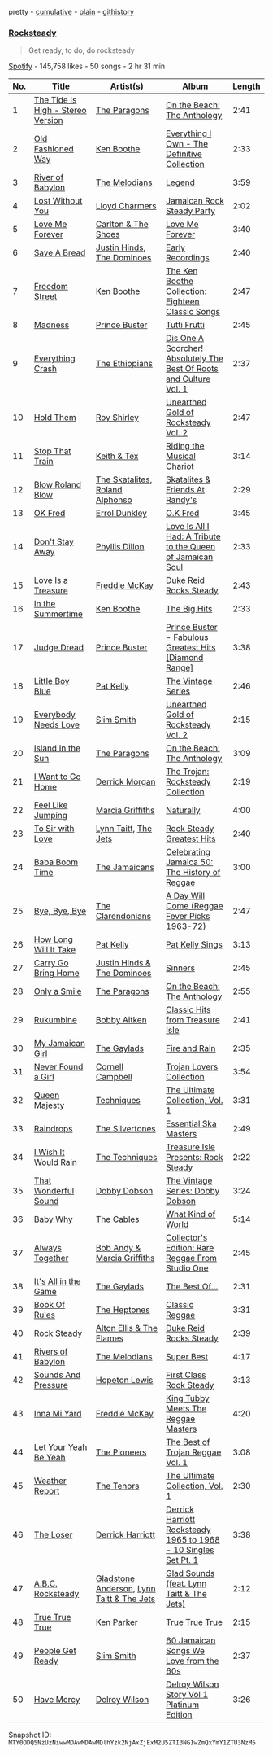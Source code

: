 pretty - [cumulative](/playlists/cumulative/37i9dQZF1DXcYHsRTcIw5a.md) - [plain](/playlists/plain/37i9dQZF1DXcYHsRTcIw5a) - [githistory](https://github.githistory.xyz/mackorone/spotify-playlist-archive/blob/main/playlists/plain/37i9dQZF1DXcYHsRTcIw5a)

### [Rocksteady](https://open.spotify.com/playlist/37i9dQZF1DXcYHsRTcIw5a)

> Get ready, to do, do rocksteady

[Spotify](https://open.spotify.com/user/spotify) - 145,758 likes - 50 songs - 2 hr 31 min

| No. | Title | Artist(s) | Album | Length |
|---|---|---|---|---|
| 1 | [The Tide Is High \- Stereo Version](https://open.spotify.com/track/7056gVvC7P3PpltHgippd2) | [The Paragons](https://open.spotify.com/artist/5sCZ2Gc3nZaE3Cav8WG7WG) | [On the Beach: The Anthology](https://open.spotify.com/album/5OegFjiVvk3WecDO5Bofbw) | 2:41 |
| 2 | [Old Fashioned Way](https://open.spotify.com/track/531hkX8V30OYiB4zfjypy5) | [Ken Boothe](https://open.spotify.com/artist/6jg1EbpTL27toPdfzveorJ) | [Everything I Own \- The Definitive Collection](https://open.spotify.com/album/0fkvv6IpX8t20FO0dlIHY3) | 2:33 |
| 3 | [River of Babylon](https://open.spotify.com/track/7gcelChzsWoGRMwvk6scnQ) | [The Melodians](https://open.spotify.com/artist/23FM5hCHWAODLFGMyk6ETI) | [Legend](https://open.spotify.com/album/1mvWUKXLasKQXNo8iVCnPR) | 3:59 |
| 4 | [Lost Without You](https://open.spotify.com/track/3TeLqdhzHB9cuFbaKlNvgm) | [Lloyd Charmers](https://open.spotify.com/artist/3mSM2ALYf2unI6Hk6NGBmD) | [Jamaican Rock Steady Party](https://open.spotify.com/album/4UGon6PLiaTnceOnsT1uM3) | 2:02 |
| 5 | [Love Me Forever](https://open.spotify.com/track/1z0We51LrOGniEJVk9Aid9) | [Carlton & The Shoes](https://open.spotify.com/artist/6mkOssVLhCbXwi57tThPet) | [Love Me Forever](https://open.spotify.com/album/0EYwBETY5u7V1VpzUmqyLu) | 3:40 |
| 6 | [Save A Bread](https://open.spotify.com/track/5G0P8RIKWn9jVLiBWi9ViH) | [Justin Hinds](https://open.spotify.com/artist/485PbpVEwbo7jAYs8Z3v9J), [The Dominoes](https://open.spotify.com/artist/16S3H1glektgYRNbvkp9fR) | [Early Recordings](https://open.spotify.com/album/0Daz83iFRx526smzsDFbFL) | 2:40 |
| 7 | [Freedom Street](https://open.spotify.com/track/6LbChaXJgm1NmTmWEBoKjg) | [Ken Boothe](https://open.spotify.com/artist/6jg1EbpTL27toPdfzveorJ) | [The Ken Boothe Collection: Eighteen Classic Songs](https://open.spotify.com/album/12NP8Zg49uP77ozUUSTe99) | 2:47 |
| 8 | [Madness](https://open.spotify.com/track/71pBxayPPUWgs99vFMHaCA) | [Prince Buster](https://open.spotify.com/artist/75S63f1AmZUa9gpQvlt5NB) | [Tutti Frutti](https://open.spotify.com/album/0ozlC9XMnxo9ksxV8MsHVm) | 2:45 |
| 9 | [Everything Crash](https://open.spotify.com/track/5zmWqhwriJRLBRDEKBAk8t) | [The Ethiopians](https://open.spotify.com/artist/3TUmwNx3l8S2nCoGKqIhjA) | [Dis One A Scorcher! Absolutely The Best Of Roots and Culture Vol\. 1](https://open.spotify.com/album/0c1hEokDa1kA83dV2qFHoE) | 2:37 |
| 10 | [Hold Them](https://open.spotify.com/track/5iyyttRc4xFRhKzAu02mtw) | [Roy Shirley](https://open.spotify.com/artist/20SfytGDGLIt4yklvZ38wk) | [Unearthed Gold of Rocksteady Vol\. 2](https://open.spotify.com/album/52WLwJ8y3rQypxuB8z0J5t) | 2:47 |
| 11 | [Stop That Train](https://open.spotify.com/track/1Kx41Zr25gtit0eGTkVX1Y) | [Keith & Tex](https://open.spotify.com/artist/1pyZxTpbRw7gwnEw73cfUy) | [Riding the Musical Chariot](https://open.spotify.com/album/0PWSt4l4HLg9t4XpKaBYJy) | 3:14 |
| 12 | [Blow Roland Blow](https://open.spotify.com/track/3HWPrduj1Nv7woSyLV3lDy) | [The Skatalites](https://open.spotify.com/artist/4og9jrin5xH5JiFPbeGUPb), [Roland Alphonso](https://open.spotify.com/artist/3AxcTqkr4hkBaUEU7J4mSn) | [Skatalites & Friends At Randy's](https://open.spotify.com/album/0xXoIWRmo6jchM2Tf1AjDF) | 2:29 |
| 13 | [OK Fred](https://open.spotify.com/track/2uFwTMJkdPPjIzXWsNbG2a) | [Errol Dunkley](https://open.spotify.com/artist/228y2DiGvQkteqDD2dUZDD) | [O.K Fred](https://open.spotify.com/album/176NRa0L5If0XRPAUWznDx) | 3:45 |
| 14 | [Don't Stay Away](https://open.spotify.com/track/2VhVawD5meWiuyI4sL9WAo) | [Phyllis Dillon](https://open.spotify.com/artist/5Gsu4aAUiAALoTVvQduyhh) | [Love Is All I Had: A Tribute to the Queen of Jamaican Soul](https://open.spotify.com/album/4Op7as0pv5F8nGEu4oR0Cl) | 2:33 |
| 15 | [Love Is a Treasure](https://open.spotify.com/track/6AqMqvhlkC5Q2uxNhoJAi8) | [Freddie McKay](https://open.spotify.com/artist/6BI5BLDBy5dY19EI2cw1P1) | [Duke Reid Rocks Steady](https://open.spotify.com/album/0uKHcuc5kFXnzBfMyJjgxM) | 2:43 |
| 16 | [In the Summertime](https://open.spotify.com/track/5l3HpuhW2UTa13ouM1ugug) | [Ken Boothe](https://open.spotify.com/artist/6jg1EbpTL27toPdfzveorJ) | [The Big Hits](https://open.spotify.com/album/12lWmChSdOo8lMY5kXM17k) | 2:33 |
| 17 | [Judge Dread](https://open.spotify.com/track/0XmbuWZ2vn1i8bim4Ug6BL) | [Prince Buster](https://open.spotify.com/artist/75S63f1AmZUa9gpQvlt5NB) | [Prince Buster \- Fabulous Greatest Hits \[Diamond Range\]](https://open.spotify.com/album/3pLpyasCCfOs6mG4FylfVc) | 3:38 |
| 18 | [Little Boy Blue](https://open.spotify.com/track/4M8o993Gt5U6mSogtuviYn) | [Pat Kelly](https://open.spotify.com/artist/5mLxA9ySBmpMnMNvx1bEUi) | [The Vintage Series](https://open.spotify.com/album/79trt5vU4vqyna7znhWjqD) | 2:46 |
| 19 | [Everybody Needs Love](https://open.spotify.com/track/5H0CQe9x3iuI4cTPwMfASQ) | [Slim Smith](https://open.spotify.com/artist/2PuBpv31beJyhHfvXoku41) | [Unearthed Gold of Rocksteady Vol\. 2](https://open.spotify.com/album/52WLwJ8y3rQypxuB8z0J5t) | 2:15 |
| 20 | [Island In the Sun](https://open.spotify.com/track/6RVgAYFeWCHaAZFCOErG1D) | [The Paragons](https://open.spotify.com/artist/5sCZ2Gc3nZaE3Cav8WG7WG) | [On the Beach: The Anthology](https://open.spotify.com/album/5OegFjiVvk3WecDO5Bofbw) | 3:09 |
| 21 | [I Want to Go Home](https://open.spotify.com/track/2nlZ72XBv9MQOUKbIaBoiq) | [Derrick Morgan](https://open.spotify.com/artist/2RM3xqQNdhZknQBsyQl3ZM) | [The Trojan: Rocksteady Collection](https://open.spotify.com/album/5qyd5jrhsQhtwyxSZbI9k8) | 2:19 |
| 22 | [Feel Like Jumping](https://open.spotify.com/track/1kbbrBV0TtXE6Su03JiGuA) | [Marcia Griffiths](https://open.spotify.com/artist/4qLV9FR6ZVLS6W8drD78hM) | [Naturally](https://open.spotify.com/album/5eVn4uEttNUmF5TeJkkaEW) | 4:00 |
| 23 | [To Sir with Love](https://open.spotify.com/track/0g2ommIQUwilxSkTNrEmMZ) | [Lynn Taitt](https://open.spotify.com/artist/2AOn8ToM1vaab3wtU74ldy), [The Jets](https://open.spotify.com/artist/3AHq6rutf72JF0ul8GB6G2) | [Rock Steady Greatest Hits](https://open.spotify.com/album/1wFh18B1EcUfc6CHFZ1cta) | 2:40 |
| 24 | [Baba Boom Time](https://open.spotify.com/track/7aPjIs1vrygEAGgODAo6Ca) | [The Jamaicans](https://open.spotify.com/artist/1EBXhaDx1Mhu3iZ5oC3PJ5) | [Celebrating Jamaica 50: The History of Reggae](https://open.spotify.com/album/5EeBMrKxZEkVcr00cNgZM2) | 3:00 |
| 25 | [Bye, Bye, Bye](https://open.spotify.com/track/4OH81njfQUHI0cUelNICwA) | [The Clarendonians](https://open.spotify.com/artist/4GJL3Iwg1JKo6VembsjOS5) | [A Day Will Come \(Reggae Fever Picks 1963\-72\)](https://open.spotify.com/album/6errP0q4AbDH2Qw8nOhrJ6) | 2:47 |
| 26 | [How Long Will It Take](https://open.spotify.com/track/6qV95w6RYTspqNEZEIL8rh) | [Pat Kelly](https://open.spotify.com/artist/5mLxA9ySBmpMnMNvx1bEUi) | [Pat Kelly Sings](https://open.spotify.com/album/0d7jbK1edQRiaR4r33CTvv) | 3:13 |
| 27 | [Carry Go Bring Home](https://open.spotify.com/track/2f5ZBl9lzXKLKcKxeauyPp) | [Justin Hinds & The Dominoes](https://open.spotify.com/artist/0TxAbj3qE2NdYzg0SVG09Q) | [Sinners](https://open.spotify.com/album/5hcgXkJak0lw7Z34ujQgG7) | 2:45 |
| 28 | [Only a Smile](https://open.spotify.com/track/5bwGUv9VP1m4qmvkRNSqIQ) | [The Paragons](https://open.spotify.com/artist/5sCZ2Gc3nZaE3Cav8WG7WG) | [On the Beach: The Anthology](https://open.spotify.com/album/5OegFjiVvk3WecDO5Bofbw) | 2:55 |
| 29 | [Rukumbine](https://open.spotify.com/track/6rz9vltqGd9sVgdSCQpeoV) | [Bobby Aitken](https://open.spotify.com/artist/0XdmNCnL70Uw9QJ0wFypv6) | [Classic Hits from Treasure Isle](https://open.spotify.com/album/46k9jmo15LinMiESHEWSl8) | 2:41 |
| 30 | [My Jamaican Girl](https://open.spotify.com/track/0mygX7F5NhdXHzAD3r1LRI) | [The Gaylads](https://open.spotify.com/artist/1muKxK8kVO8ZKi8i3ymcpd) | [Fire and Rain](https://open.spotify.com/album/7tRCNNjflpSs2fFTA6sTSE) | 2:35 |
| 31 | [Never Found a Girl](https://open.spotify.com/track/5OUARD27TGfCPSnuJh9xo7) | [Cornell Campbell](https://open.spotify.com/artist/1FOvLj8sNCGHjgueUOVvJi) | [Trojan Lovers Collection](https://open.spotify.com/album/5EuOQL9gsUcmO3khx4JSCG) | 3:54 |
| 32 | [Queen Majesty](https://open.spotify.com/track/7mavHEgkrNLqIzlA5wxd5n) | [Techniques](https://open.spotify.com/artist/6pLkHPCOudEqG1cVJXTckJ) | [The Ultimate Collection, Vol\. 1](https://open.spotify.com/album/3OzRkr3Hra8KdXKWcXe2o5) | 3:31 |
| 33 | [Raindrops](https://open.spotify.com/track/39RGl1mXtFTjwcyHnbDRUr) | [The Silvertones](https://open.spotify.com/artist/2i7lcqmkXenSMNTeXdAsPZ) | [Essential Ska Masters](https://open.spotify.com/album/4rThjBhFQlgVBhYyky2gTz) | 2:49 |
| 34 | [I Wish It Would Rain](https://open.spotify.com/track/6ObXssCmMOmaUdRMoW8Lpg) | [The Techniques](https://open.spotify.com/artist/7aSGHNg5TRgbrzaUclcNAK) | [Treasure Isle Presents: Rock Steady](https://open.spotify.com/album/3nNuXJadrSzqTJKY2jDU94) | 2:22 |
| 35 | [That Wonderful Sound](https://open.spotify.com/track/46JFegy0KkJNXhZK4BPOrB) | [Dobby Dobson](https://open.spotify.com/artist/5xYXtdpxl2wwzMBSqvgpM0) | [The Vintage Series: Dobby Dobson](https://open.spotify.com/album/3D66zjhBWUvpoYGiBjZrm0) | 3:24 |
| 36 | [Baby Why](https://open.spotify.com/track/7lTLHyXU0OvDf0Es0PffpS) | [The Cables](https://open.spotify.com/artist/7w8k2o1qnc2FXFq5o48ZJV) | [What Kind of World](https://open.spotify.com/album/76PUXnKLSKNPLih9haUnau) | 5:14 |
| 37 | [Always Together](https://open.spotify.com/track/5sNukxsSD2RkxS4tVGsUY7) | [Bob Andy & Marcia Griffiths](https://open.spotify.com/artist/7q5akGSVEfg0j8IxgbdLN3) | [Collector's Edition: Rare Reggae From Studio One](https://open.spotify.com/album/3FkTrxRbPBGXrf2y3VlFbc) | 2:45 |
| 38 | [It's All in the Game](https://open.spotify.com/track/4Nb43yyzlpANYmNrjxykKx) | [The Gaylads](https://open.spotify.com/artist/1muKxK8kVO8ZKi8i3ymcpd) | [The Best Of...](https://open.spotify.com/album/1tpw4tscpRu4w2tfvZKlX3) | 2:31 |
| 39 | [Book Of Rules](https://open.spotify.com/track/1hBeA13a2TcHPX5fVR39CZ) | [The Heptones](https://open.spotify.com/artist/6b5Hxvp7SWlJY5uUrRlzx4) | [Classic Reggae](https://open.spotify.com/album/13HCj2mbsNxLgJc6t2fOY0) | 3:31 |
| 40 | [Rock Steady](https://open.spotify.com/track/4nCLab58d467hNdZiyfXcl) | [Alton Ellis & The Flames](https://open.spotify.com/artist/4CFOCHawer4LEkxMJdPEGw) | [Duke Reid Rocks Steady](https://open.spotify.com/album/0uKHcuc5kFXnzBfMyJjgxM) | 2:39 |
| 41 | [Rivers of Babylon](https://open.spotify.com/track/75gMrQKXJctiyN6IOkj6WE) | [The Melodians](https://open.spotify.com/artist/23FM5hCHWAODLFGMyk6ETI) | [Super Best](https://open.spotify.com/album/32hj03FdtuCNIf2AHMFILY) | 4:17 |
| 42 | [Sounds And Pressure](https://open.spotify.com/track/0SWEZ8TZynwQp136YuN3hd) | [Hopeton Lewis](https://open.spotify.com/artist/0mO8aKj6nYryzzlEdPYAPb) | [First Class Rock Steady](https://open.spotify.com/album/3rYMAaYm6gRaCoSzoCJEji) | 3:13 |
| 43 | [Inna Mi Yard](https://open.spotify.com/track/407r6o2UR7ihF66Iwa5yht) | [Freddie McKay](https://open.spotify.com/artist/6BI5BLDBy5dY19EI2cw1P1) | [King Tubby Meets The Reggae Masters](https://open.spotify.com/album/0tBV1HtGWymEvkbPqt3aSg) | 4:20 |
| 44 | [Let Your Yeah Be Yeah](https://open.spotify.com/track/1exSXMDd3U6bA81bhvwm7c) | [The Pioneers](https://open.spotify.com/artist/4CSqr95TKzLmNeClcDr219) | [The Best of Trojan Reggae Vol\. 1](https://open.spotify.com/album/1nyiDXPfCbXW1ReQE5lgVm) | 3:08 |
| 45 | [Weather Report](https://open.spotify.com/track/4t45dVTi1GBazp8YnCbrmG) | [The Tenors](https://open.spotify.com/artist/0IuE3Ne32K4i3BZBbr610a) | [The Ultimate Collection, Vol\. 1](https://open.spotify.com/album/3OzRkr3Hra8KdXKWcXe2o5) | 2:30 |
| 46 | [The Loser](https://open.spotify.com/track/4ZIZ5fAAfqyhkscTVTwuiz) | [Derrick Harriott](https://open.spotify.com/artist/1ht9oSlPiNywrg22T2sM8d) | [Derrick Harriott Rocksteady 1965 to 1968 \- 10 Singles Set Pt\. 1](https://open.spotify.com/album/6nEU8MIp585oxwMgF3EvFS) | 3:38 |
| 47 | [A.B.C\. Rocksteady](https://open.spotify.com/track/2rYJrT6Nj24cfqtkYKv7fb) | [Gladstone Anderson](https://open.spotify.com/artist/3Z3kWa8uItZfj3a6prijGz), [Lynn Taitt & The Jets](https://open.spotify.com/artist/2Fmwp5N1JzqKMTFtCryUuf) | [Glad Sounds \(feat\. Lynn Taitt & The Jets\)](https://open.spotify.com/album/4UpFmRKHEbzh6EyLb0jzxG) | 2:12 |
| 48 | [True True True](https://open.spotify.com/track/4qnRLyLx8JwxZe9IW1TqIH) | [Ken Parker](https://open.spotify.com/artist/3VaRnHxXoKH77giznfGDgh) | [True True True](https://open.spotify.com/album/6l5dRndjhh5ODpzZGChhab) | 2:15 |
| 49 | [People Get Ready](https://open.spotify.com/track/1acNnmwigfexbebIeR5qoq) | [Slim Smith](https://open.spotify.com/artist/2PuBpv31beJyhHfvXoku41) | [60 Jamaican Songs We Love from the 60s](https://open.spotify.com/album/0RVZOrUAPA5xyuLITASlF3) | 2:37 |
| 50 | [Have Mercy](https://open.spotify.com/track/5JomjYsjKbnD3wZKOKwexf) | [Delroy Wilson](https://open.spotify.com/artist/10j5vcbnSBWXZ1WYyv2a2D) | [Delroy Wilson Story Vol 1 Platinum Edition](https://open.spotify.com/album/0sQhduNLAEOfIH8mLkfAic) | 3:26 |

Snapshot ID: `MTY0ODQ5NzUzNiwwMDAwMDAwMDlhYzk2NjAxZjExM2U5ZTI3NGIwZmQxYmY1ZTU3NzM5`
